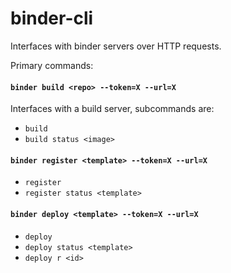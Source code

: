 # binder-cli

Interfaces with binder servers over HTTP requests.

Primary commands:

#### `binder build <repo> --token=X --url=X`
Interfaces with a build server, subcommands are:
* `build`
* `build status <image>`

#### `binder register <template> --token=X --url=X`
* `register`
* `register status <template>`

#### `binder deploy <template> --token=X --url=X`
* `deploy`
* `deploy status <template>`
* `deploy r <id>`
